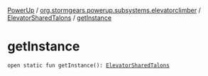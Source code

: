 [PowerUp](../../index.md) / [org.stormgears.powerup.subsystems.elevatorclimber](../index.md) / [ElevatorSharedTalons](index.md) / [getInstance](./get-instance.md)

# getInstance

`open static fun getInstance(): `[`ElevatorSharedTalons`](index.md)